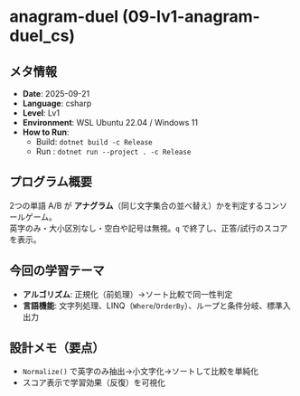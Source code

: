 # anagram-duel  (09-lv1-anagram-duel_cs)

## メタ情報
- **Date**: 2025-09-21
- **Language**: csharp
- **Level**: Lv1
- **Environment**: WSL Ubuntu 22.04 / Windows 11
- **How to Run**:
  - Build: `dotnet build -c Release`
  - Run  : `dotnet run --project . -c Release`

## プログラム概要
2つの単語 A/B が **アナグラム**（同じ文字集合の並べ替え）かを判定するコンソールゲーム。  
英字のみ・大小区別なし・空白や記号は無視。`q` で終了し、正答/試行のスコアを表示。

## 今回の学習テーマ
- **アルゴリズム**: 正規化（前処理）→ソート比較で同一性判定
- **言語機能**: 文字列処理、LINQ（`Where`/`OrderBy`）、ループと条件分岐、標準入出力

## 設計メモ（要点）
- `Normalize()` で英字のみ抽出→小文字化→ソートして比較を単純化
- スコア表示で学習効果（反復）を可視化